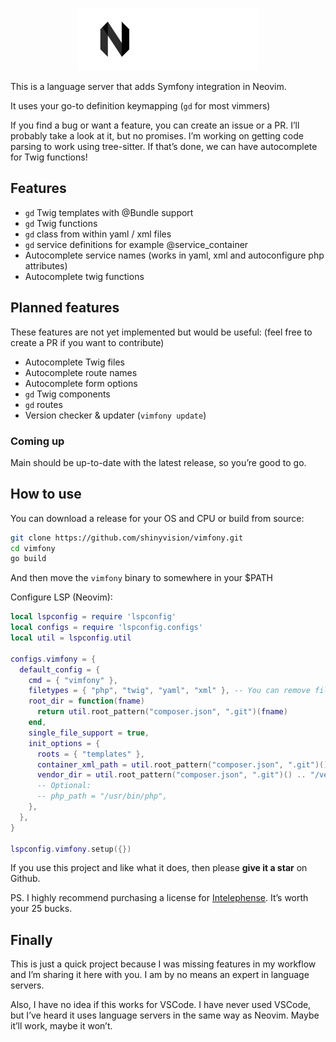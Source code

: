 <p align="center">
    <img src="https://raw.githubusercontent.com/shinyvision/vimfony/main/.github/assets/vimfony_sm.png" alt="Vimfony Logo">
</p>

This is a language server that adds Symfony integration in Neovim.

It uses your go-to definition keymapping (`gd` for most vimmers)

If you find a bug or want a feature, you can create an issue or a PR. I’ll probably take a look at it, but no promises.
I’m working on getting code parsing to work using tree-sitter. If that’s done, we can have autocomplete for Twig functions!

## Features
- `gd` Twig templates with @Bundle support
- `gd` Twig functions
- `gd` class from within yaml / xml files
- `gd` service definitions for example @service_container
- Autocomplete service names (works in yaml, xml and autoconfigure php attributes)
- Autocomplete twig functions

## Planned features
These features are not yet implemented but would be useful:
(feel free to create a PR if you want to contribute)
- Autocomplete Twig files
- Autocomplete route names
- Autocomplete form options
- `gd` Twig components
- `gd` routes
- Version checker & updater (`vimfony update`)

### Coming up
Main should be up-to-date with the latest release, so you’re good to go.

## How to use
You can download a release for your OS and CPU or build from source:
```bash
git clone https://github.com/shinyvision/vimfony.git
cd vimfony
go build
```

And then move the `vimfony` binary to somewhere in your $PATH

Configure LSP (Neovim):
```lua
local lspconfig = require 'lspconfig'
local configs = require 'lspconfig.configs'
local util = lspconfig.util

configs.vimfony = {
  default_config = {
    cmd = { "vimfony" },
    filetypes = { "php", "twig", "yaml", "xml" }, -- You can remove file types if you don't like it, but then it won't work in those files
    root_dir = function(fname)
      return util.root_pattern("composer.json", ".git")(fname)
    end,
    single_file_support = true,
    init_options = {
      roots = { "templates" },
      container_xml_path = util.root_pattern("composer.json", ".git")() .. "/var/cache/dev/App_KernelDevDebugContainer.xml", -- Where your container XML is
      vendor_dir = util.root_pattern("composer.json", ".git")() .. "/vendor", -- Where your vendor directory is
      -- Optional:
      -- php_path = "/usr/bin/php",
    },
  },
}

lspconfig.vimfony.setup({})
```

If you use this project and like what it does, then please **give it a star** on Github.

PS. I highly recommend purchasing a license for [Intelephense](https://intelephense.com/). It’s worth your 25 bucks.

## Finally
This is just a quick project because I was missing features in my workflow and I’m sharing it here with you. I am by no means an expert in language servers.

Also, I have no idea if this works for VSCode. I have never used VSCode, but I’ve heard it uses language servers in the same way as Neovim. Maybe it’ll work, maybe it won’t.
